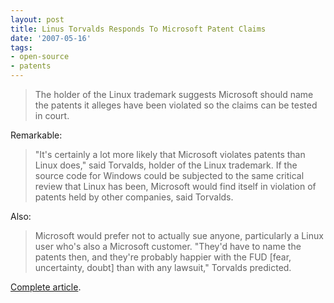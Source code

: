 ```yaml
---
layout: post
title: Linus Torvalds Responds To Microsoft Patent Claims
date: '2007-05-16'
tags:
- open-source
- patents
---
```


> The holder of the Linux trademark suggests Microsoft should name the patents it alleges have been violated so the claims can be tested in court.

Remarkable:

> "It's certainly a lot more likely that Microsoft violates patents than Linux does," said Torvalds, holder of the Linux trademark. If the source code for Windows could be subjected to the same critical review that Linux has been, Microsoft would find itself in violation of patents held by other companies, said Torvalds.

Also:

> Microsoft would prefer not to actually sue anyone, particularly a Linux user who's also a Microsoft customer. "They'd have to name the patents then, and they're probably happier with the FUD [fear, uncertainty, doubt] than with any lawsuit," Torvalds predicted.

[Complete article][1].

[1]: http://www.informationweek.com/news/showArticle.jhtml?articleID=199600443

